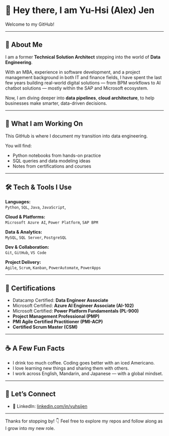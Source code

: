 <!--
**yuhsijen/yuhsijen** is a ✨ _special_ ✨ repository because its `README.md` (this file) appears on your GitHub profile.

Here are some ideas to get you started:

- 🔭 I’m currently working on ...
- 🌱 I’m currently learning ...
- 👯 I’m looking to collaborate on ...
- 🤔 I’m looking for help with ...
- 💬 Ask me about ...
- 📫 How to reach me: ...
- 😄 Pronouns: ...
- ⚡ Fun fact: ...
-->

# 👋 Hey there, I am Yu-Hsi (Alex) Jen

Welcome to my GitHub!

---

## 🧠 About Me

I am a former **Technical Solution Architect** stepping into the world of **Data Engineering**.

With an MBA, experience in software development, and a project management background in both IT and finance fields, I have spent the last few years building real-world digital solutions — from BPM workflows to AI chatbot solutions — mostly within the SAP and Microsoft ecosystem.

Now, I am diving deeper into **data pipelines**, **cloud architecture**, to help businesses make smarter, data-driven decisions.

---

## 🚧 What I am Working On

This GitHub is where I document my transition into data engineering.

You will find:
- Python notebooks from hands-on practice
- SQL queries and data modeling ideas
- Notes from certifications and courses

---

## 🛠 Tech & Tools I Use

**Languages:**  
`Python`, `SQL`, `Java`, `JavaScript`, 

**Cloud & Platforms:**  
`Microsoft Azure AI`, `Power Platform`, `SAP BPM`

**Data & Analytics:**  
`MySQL`, `SQL Server`, `PostgreSQL`

**Dev & Collaboration:**  
`Git`, `GitHub`, `VS Code`

**Project Delivery:**  
`Agile`, `Scrum`, `Kanban`, `PowerAutomate`, `PowerApps`

---

## 📜 Certifications
- Datacamp Certified: **Data Engineer Associate**
- Microsoft Certified: **Azure AI Engineer Associate (AI-102)**
- Microsoft Certified: **Power Platform Fundamentals (PL-900)**
- **Project Management Professional (PMP)**
- **PMI Agile Certified Practitioner (PMI-ACP)**
- **Certified Scrum Master (CSM)**

---

## ☕ A Few Fun Facts

- I drink too much coffee. Coding goes better with an iced Americano.
- I love learning new things and sharing them with others.
- I work across English, Mandarin, and Japanese — with a global mindset.

---

## 🤝 Let’s Connect

- 💼 LinkedIn: [linkedin.com/in/yuhsijen](https://www.linkedin.com/in/yuhsijen)

---

Thanks for stopping by! 👇 Feel free to explore my repos and follow along as I grow into my new role.
